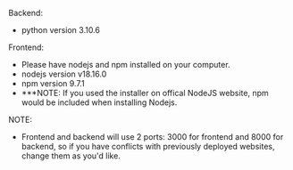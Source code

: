 Backend:  
- python version 3.10.6  

Frontend:  
- Please have nodejs and npm installed on your computer.  
- nodejs version v18.16.0  
- npm version 9.7.1  
- ***NOTE: If you used the installer on offical NodeJS website, npm would be included when installing Nodejs.  

NOTE:  
- Frontend and backend will use 2 ports: 3000 for frontend and 8000 for backend, so if you have conflicts with previously deployed websites, change them as you'd like.  